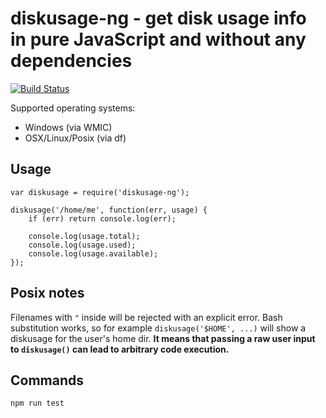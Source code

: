 # diskusage-ng - get disk usage info in pure JavaScript and without any dependencies

[![Build Status](https://travis-ci.org/Ostrovski/node-diskusage-ng.svg?branch=master)](https://travis-ci.org/Ostrovski/node-diskusage-ng)

Supported operating systems:
 - Windows (via WMIC)
 - OSX/Linux/Posix (via df)

## Usage
```
var diskusage = require('diskusage-ng');

diskusage('/home/me', function(err, usage) {
	if (err) return console.log(err);

	console.log(usage.total);
	console.log(usage.used);
	console.log(usage.available);
});

```

## Posix notes
Filenames with `"` inside will be rejected with an explicit error.
Bash substitution works, so for example `diskusage('$HOME', ...)` will show a diskusage for the user's home dir.
**It means that passing a raw user input to `diskusage()` can lead to arbitrary code execution.**

## Commands
```
npm run test
```
